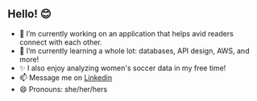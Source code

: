 ## Hello! 😊

- 🔭 I’m currently working on an application that helps avid readers connect with each other. 
- 🌱 I’m currently learning a whole lot: databases, API design, AWS, and more! 
- ✨ I also enjoy analyzing women's soccer data in my free time! 
- 📫 Message me on [Linkedin](https://www.linkedin.com/in/lizette-carpenter/)
- 😄 Pronouns: she/her/hers
